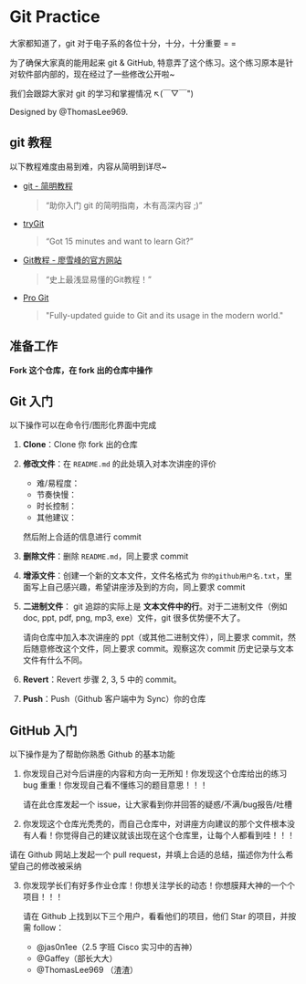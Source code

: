# Git Practice

大家都知道了，git 对于电子系的各位十分，十分，十分重要 = =

为了确保大家真的能用起来 git & GitHub, 特意弄了这个练习。这个练习原本是针对软件部内部的，现在经过了一些修改公开啦~

我们会跟踪大家对 git 的学习和掌握情况 ↖(￣▽￣")

Designed by @ThomasLee969.

## git 教程

以下教程难度由易到难，内容从简明到详尽~

- [git - 简明教程](http://rogerdudler.github.io/git-guide/index.zh.html)
    > “助你入门 git 的简明指南，木有高深内容 ;)”

- [tryGit](https://try.github.io)
    > “Got 15 minutes and want to learn Git?”

- [Git教程 - 廖雪峰的官方网站](http://www.liaoxuefeng.com/wiki/0013739516305929606dd18361248578c67b8067c8c017b000)
    > “史上最浅显易懂的Git教程！”

- [Pro Git](http://git-scm.com/book/zh/v2)
    > "Fully-updated guide to Git and its usage in the modern world."

## 准备工作

**Fork 这个仓库，在 fork 出的仓库中操作**

## Git 入门

以下操作可以在命令行/图形化界面中完成

1. **Clone**：Clone 你 fork 出的仓库
2. **修改文件**：在 `README.md` 的此处填入对本次讲座的评价

    - 难/易程度：
    - 节奏快慢：
    - 时长控制：
    - 其他建议：

   然后附上合适的信息进行 commit
3. **删除文件**：删除 `README.md`，同上要求 commit
4. **增添文件**：创建一个新的文本文件，文件名格式为 `你的github用户名.txt`，里面写上自己感兴趣，希望讲座涉及到的方向，同上要求 commit
5. **二进制文件**：
    git 追踪的实际上是 **文本文件中的行**。对于二进制文件（例如 doc, ppt, pdf, png, mp3, exe）文件，git 很多优势便不大了。

    请向仓库中加入本次讲座的 ppt（或其他二进制文件），同上要求 commit，然后随意修改这个文件，同上要求 commit。观察这次 commit 历史记录与文本文件有什么不同。
6. **Revert**：Revert 步骤 2, 3, 5 中的 commit。
7. **Push**：Push（Github 客户端中为 Sync）你的仓库

## GitHub 入门

以下操作是为了帮助你熟悉 Github 的基本功能

1. 你发现自己对今后讲座的内容和方向一无所知！你发现这个仓库给出的练习 bug 重重！你发现自己看不懂练习的题目意思！！！

   请在此仓库发起一个 issue，让大家看到你并回答的疑惑/不满/bug报告/吐槽

2. 你发现这个仓库光秃秃的，而自己仓库中，对讲座方向建议的那个文件根本没有人看！你觉得自己的建议就该出现在这个仓库里，让每个人都看到哇！！！

  请在 Github 网站上发起一个 pull request，并填上合适的总结，描述你为什么希望自己的修改被采纳

3. 你发现学长们有好多作业仓库！你想关注学长的动态！你想膜拜大神的一个个项目！！！

   请在 Github 上找到以下三个用户，看看他们的项目，他们 Star 的项目，并按需 follow：
   - @jas0n1ee（2.5 字班 Cisco 实习中的吉神）
   - @Gaffey（部长大大）
   - @ThomasLee969 （渣渣）
